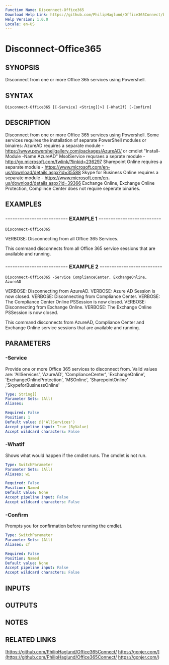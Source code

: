 ```yaml
---
Function Name: Disconnect-Office365
Download Help Link: https://github.com/PhilipHaglund/Office365Connect/blob/master/docs/en-US/Disconnect-Office365.md
Help Version: 1.0.0
Locale: en-US
---
```


# Disconnect-Office365

## SYNOPSIS
Disconnect from one or more Office 365 services using Powershell.

## SYNTAX

```
Disconnect-Office365 [[-Service] <String[]>] [-WhatIf] [-Confirm]
```

## DESCRIPTION
Disconnect from one or more Office 365 services using Powershell.
Some services requires the installation of separate PowerShell modules or binaires:
AzureAD requires a separate module - https://www.powershellgallery.com/packages/AzureAD/ or cmdlet "Install-Module -Name AzureAD"
MsolService requraes a seprate module - http://go.microsoft.com/fwlink/?linkid=236297
Sharepoint Online requires a separate module - https://www.microsoft.com/en-us/download/details.aspx?id=35588
Skype for Business Online requires a separate module - https://www.microsoft.com/en-us/download/details.aspx?id=39366
Exchange Online, Exchange Online Protection, Complince Center does not require seperate binaries.

## EXAMPLES

### -------------------------- EXAMPLE 1 --------------------------
```
Disconnect-Office365
```

VERBOSE: Disconnecting from all Office 365 Services.

This command disconnects from all Office 365 service sessions that are available and running.

### -------------------------- EXAMPLE 2 --------------------------
```
Disconnect-Office365 -Service ComplianceCenter, ExchangeOnline, AzureAD
```

VERBOSE: Disconnecting from AzureAD.
VERBOSE: Azure AD Session is now closed.
VERBOSE: Disconnecting from Compliance Center.
VERBOSE: The Compliance Center Online PSSession is now closed.
VERBOSE: Disconnecting from Exchange Online.
VERBOSE: The Exchange Online PSSession is now closed.

This command disconnects from AzureAD, Compliance Center and Exchange Online service sessions that are available and running.

## PARAMETERS

### -Service
Provide one or more Office 365 services to disconnect from.
Valid values are:
'AllServices', 'AzureAD', 'ComplianceCenter', 'ExchangeOnline', 'ExchangeOnlineProtection', 'MSOnline', 'SharepointOnline' ,'SkypeforBusinessOnline'

```yaml
Type: String[]
Parameter Sets: (All)
Aliases: 

Required: False
Position: 1
Default value: @('AllServices')
Accept pipeline input: True (ByValue)
Accept wildcard characters: False
```

### -WhatIf
Shows what would happen if the cmdlet runs.
The cmdlet is not run.

```yaml
Type: SwitchParameter
Parameter Sets: (All)
Aliases: wi

Required: False
Position: Named
Default value: None
Accept pipeline input: False
Accept wildcard characters: False
```

### -Confirm
Prompts you for confirmation before running the cmdlet.

```yaml
Type: SwitchParameter
Parameter Sets: (All)
Aliases: cf

Required: False
Position: Named
Default value: None
Accept pipeline input: False
Accept wildcard characters: False
```

## INPUTS

## OUTPUTS

## NOTES

## RELATED LINKS

[https://github.com/PhilipHaglund/Office365Connect/
https://gonjer.com/](https://github.com/PhilipHaglund/Office365Connect/
https://gonjer.com/)


